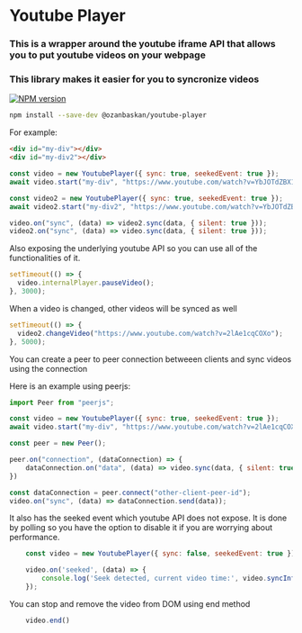 # Youtube Player

### This is a wrapper around the youtube iframe API that allows you to put youtube videos on your webpage

### This library makes it easier for you to syncronize videos

[![NPM version](https://badge.fury.io/js/%40ozanbaskan%2Fyoutube-player.svg)](https://www.npmjs.com/package/@ozanbaskan/youtube-player)

```bash
npm install --save-dev @ozanbaskan/youtube-player
```

For example:

```html
<div id="my-div"></div>
<div id="my-div2"></div>
```

```javascript
const video = new YoutubePlayer({ sync: true, seekedEvent: true });
await video.start("my-div", "https://www.youtube.com/watch?v=YbJOTdZBX1g");

const video2 = new YoutubePlayer({ sync: true, seekedEvent: true });
await video2.start("my-div2", "https://www.youtube.com/watch?v=YbJOTdZBX1g");

video.on("sync", (data) => video2.sync(data, { silent: true }));
video2.on("sync", (data) => video.sync(data, { silent: true }));
```

Also exposing the underlying youtube API so you can use all of the functionalities of it.

```javascript
setTimeout(() => {
  video.internalPlayer.pauseVideo();
}, 3000);
```

When a video is changed, other videos will be synced as well

```javascript
setTimeout(() => {
  video2.changeVideo("https://www.youtube.com/watch?v=2lAe1cqCOXo");
}, 5000);
```

You can create a peer to peer connection betweeen clients and sync videos using the connection

Here is an example using peerjs:

```javascript
import Peer from "peerjs";

const video = new YoutubePlayer({ sync: true, seekedEvent: true });
await video.start("my-div", "https://www.youtube.com/watch?v=2lAe1cqCOXo");

const peer = new Peer();

peer.on("connection", (dataConnection) => {
    dataConnection.on("data", (data) => video.sync(data, { silent: true }));
})

const dataConnection = peer.connect("other-client-peer-id");
video.on("sync", (data) => dataConnection.send(data));

```

It also has the seeked event which youtube API does not expose.
It is done by polling so you have the option to disable it if you are worrying about performance.

```javascript
    const video = new YoutubePlayer({ sync: false, seekedEvent: true });

    video.on('seeked', (data) => {
        console.log('Seek detected, current video time:', video.syncInfo().currentTime);
    });
```

You can stop and remove the video from DOM using end method

```javascript
    video.end()
```